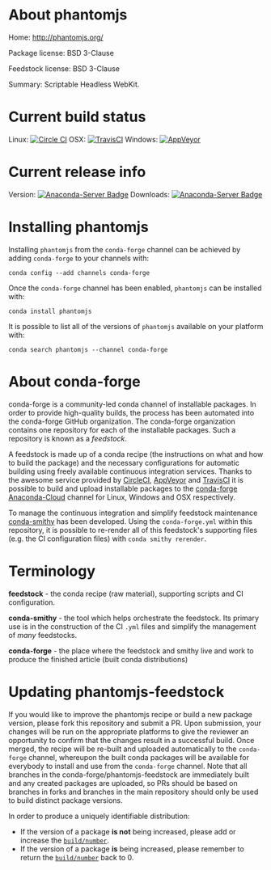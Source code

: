 About phantomjs
===============

Home: http://phantomjs.org/

Package license: BSD 3-Clause

Feedstock license: BSD 3-Clause

Summary: Scriptable Headless WebKit.



Current build status
====================

Linux: [![Circle CI](https://circleci.com/gh/conda-forge/phantomjs-feedstock.svg?style=shield)](https://circleci.com/gh/conda-forge/phantomjs-feedstock)
OSX: [![TravisCI](https://travis-ci.org/conda-forge/phantomjs-feedstock.svg?branch=master)](https://travis-ci.org/conda-forge/phantomjs-feedstock)
Windows: [![AppVeyor](https://ci.appveyor.com/api/projects/status/github/conda-forge/phantomjs-feedstock?svg=True)](https://ci.appveyor.com/project/conda-forge/phantomjs-feedstock/branch/master)

Current release info
====================
Version: [![Anaconda-Server Badge](https://anaconda.org/conda-forge/phantomjs/badges/version.svg)](https://anaconda.org/conda-forge/phantomjs)
Downloads: [![Anaconda-Server Badge](https://anaconda.org/conda-forge/phantomjs/badges/downloads.svg)](https://anaconda.org/conda-forge/phantomjs)

Installing phantomjs
====================

Installing `phantomjs` from the `conda-forge` channel can be achieved by adding `conda-forge` to your channels with:

```
conda config --add channels conda-forge
```

Once the `conda-forge` channel has been enabled, `phantomjs` can be installed with:

```
conda install phantomjs
```

It is possible to list all of the versions of `phantomjs` available on your platform with:

```
conda search phantomjs --channel conda-forge
```


About conda-forge
=================

conda-forge is a community-led conda channel of installable packages.
In order to provide high-quality builds, the process has been automated into the
conda-forge GitHub organization. The conda-forge organization contains one repository
for each of the installable packages. Such a repository is known as a *feedstock*.

A feedstock is made up of a conda recipe (the instructions on what and how to build
the package) and the necessary configurations for automatic building using freely
available continuous integration services. Thanks to the awesome service provided by
[CircleCI](https://circleci.com/), [AppVeyor](http://www.appveyor.com/)
and [TravisCI](https://travis-ci.org/) it is possible to build and upload installable
packages to the [conda-forge](https://anaconda.org/conda-forge)
[Anaconda-Cloud](http://docs.anaconda.org/) channel for Linux, Windows and OSX respectively.

To manage the continuous integration and simplify feedstock maintenance
[conda-smithy](http://github.com/conda-forge/conda-smithy) has been developed.
Using the ``conda-forge.yml`` within this repository, it is possible to re-render all of
this feedstock's supporting files (e.g. the CI configuration files) with ``conda smithy rerender``.


Terminology
===========

**feedstock** - the conda recipe (raw material), supporting scripts and CI configuration.

**conda-smithy** - the tool which helps orchestrate the feedstock.
                   Its primary use is in the construction of the CI ``.yml`` files
                   and simplify the management of *many* feedstocks.

**conda-forge** - the place where the feedstock and smithy live and work to
                  produce the finished article (built conda distributions)


Updating phantomjs-feedstock
============================

If you would like to improve the phantomjs recipe or build a new
package version, please fork this repository and submit a PR. Upon submission,
your changes will be run on the appropriate platforms to give the reviewer an
opportunity to confirm that the changes result in a successful build. Once
merged, the recipe will be re-built and uploaded automatically to the
`conda-forge` channel, whereupon the built conda packages will be available for
everybody to install and use from the `conda-forge` channel.
Note that all branches in the conda-forge/phantomjs-feedstock are
immediately built and any created packages are uploaded, so PRs should be based
on branches in forks and branches in the main repository should only be used to
build distinct package versions.

In order to produce a uniquely identifiable distribution:
 * If the version of a package **is not** being increased, please add or increase
   the [``build/number``](http://conda.pydata.org/docs/building/meta-yaml.html#build-number-and-string).
 * If the version of a package **is** being increased, please remember to return
   the [``build/number``](http://conda.pydata.org/docs/building/meta-yaml.html#build-number-and-string)
   back to 0.
